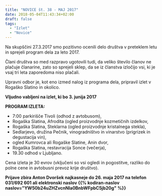 ```yaml
---
title: "NOVICE št. 38 - MAJ 2017"
date: 2018-05-04T11:43:34+02:00
draft: false
tags:
  - "Izlet"
  - "Novice"
---
```


Na skupščini 27.3.2017 smo pozitivno ocenili delo društva v preteklem letu in sprejeli program dela za leto 2017.

Člani društva so med razpravo ugotovili tudi, da veliko število članov ne plačuje članarine, zato so sprejeli sklep, da se iz članstva izločijo vsi, ki je vsaj tri leta zaporedoma niso plačali.

Upravni odbor je, kot eno izmed nalog iz programa dela, pripravil izlet v Rogaško Slatino in okolico.

**Vljudno vabljeni na izlet, ki bo 3. junija 2017**
<!--more-->
**PROGRAM IZLETA:**

- 7:00 parkirišče Tivoli (odhod z avtobusom),
- Rogaška Slatina, Afrodita (ogled proizvodnje kozmetičnih izdelkov,
- Rogaška Slatina, Steklarna (ogled proizvodnje kristalnega stekla),
- Sedlarjevo, družina Pečnik, vinogradništvo in vinarstvo (prigrizek in degustacija vin),
- ogled Kumrovca ali Rogaške Slatine, Anin dvor,
- Rogaška Slatina, restavracija Sonce (večerja),
- 19.30 odhod v Ljubljano.

Cena izleta je 30 evrov (vključeni so vsi ogledi in pogostitve, razliko do polne cene in avtobusni prevoz krije društvo).

**Prijave zbira Anton Dvoršek najkasneje do 26. maja 2017 na telefon 031/692 601 ali elektronski naslov {{% kodiran-naslov naslov="YW50b24uZHZvcnNla0BnbWFpbC5jb20g" %}}**